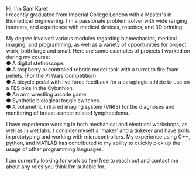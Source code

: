 Hi, I'm Sam Karet  
I recently graduated from Imperial College London with a Master's in Biomedical Engineering.
I'm a passionate problem solver with wide ranging interests, and experience with medical devices, robotics, and 3D printing.

My degree involved various modules regarding biomechanics, medical imaging, and programming, as well as a variety of opportunities for project work, both large and small. Here are some examples of projects I worked on during my course:  
● A digital stethoscope.  
● A raspberry pi controlled robotic model tank with a turret to fire foam pellets. (For the Pi Wars Competition)  
● A bicycle pedal with live force feedback for a paraplegic athlete to use on a FES bike in the Cybathlon.  
● An arm wrestling arcade game.  
● Synthetic biological toggle switches.  
● A volumetric infrared imaging system (VIRIS) for the diagnoses and monitoring of breast-cancer related lymphoedema.  

I have experience working in both mechanical and electrical workshops, as well as in wet labs. I consider myself a 'maker' and a tinkerer and have skills in prototyping and working with microcontrollers. My experience using C++, python, and MATLAB has contributed to my ability to quickly pick up the usage of other programming languages.

I am currently looking for work so feel free to reach out and contact me about any roles you think I'm suitable for.
